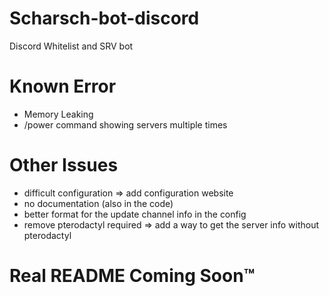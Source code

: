 # Scharsch-bot-discord
Discord Whitelist and SRV bot

# Known Error
- Memory Leaking
- /power command showing servers multiple times

# Other Issues

- difficult configuration => add configuration website
- no documentation (also in the code)
- better format for the update channel info in the config
- remove pterodactyl required => add a way to get the server info without pterodactyl


# Real README Coming Soon™
